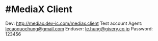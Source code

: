 #MediaX Client
=======

Dev: http://mediax.dev-ic.com/mediax.client
Test account
Agent: lecaoquochung@gmail.com
Enduser: le.hung@givery.co.jp
Password: 123456

